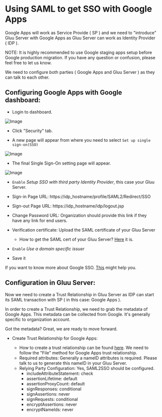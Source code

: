 # Using SAML to get SSO with Google Apps


Google Apps will work as Service Provide ( SP ) and we need to "introduce" Gluu Server with Google Apps as Gluu Server can work as Identity Provider ( IDP ).

NOTE: It is highly recommended to use Google staging apps setup before Google
production migration. If you have any question or confusion, please feel free to
let us know.

We need to configure both parties ( Google Apps and Gluu Server ) as they can talk to each other.

## Configuring Google Apps with Google dashboard:

* Login to dashboard.

![Image](https://raw.githubusercontent.com/GluuFederation/docs/master/sources/img/SAMLTrustRelationships/GoogleAppSSO/admin_console.png)

* Click "Security" tab.

* A new page will appear from where you need to select `Set up single sign-on(SSO)`

![Image](https://raw.githubusercontent.com/GluuFederation/docs/master/sources/img/SAMLTrustRelationships/GoogleAppSSO/security_setting.png)

* The final Single Sign-On setting page will appear. 

![Image](https://raw.githubusercontent.com/GluuFederation/docs/master/sources/img/SAMLTrustRelationships/GoogleAppSSO/final_setup.png)

   * `Enable` _Setup SSO with third party Identity Provider_, this case your Gluu Server. 

   * Sign-in Page URL: https://idp_hostname/profile/SAML2/Redirect/SSO

   * Sign-out Page URL: https://idp_hostname/idp/logout.jsp

   * Change Password URL: Organization should provide this link if they have any link for end users.

   * Verification certificate: Upload the  SAML certificate of your Gluu Server

       * How to get the SAML cert of your Gluu Server? [Here](https://support.gluu.org/view/installation/certificates-in-idp/275) it is. 

   * `Enable` _Use a domain specific issuer_
    
   * Save it



If you want to know more about Google SSO. [This](https://support.google.com/a/answer/60224?hl=en) might help you. 

## Configuration in Gluu Server:

Now we need to create a Trust Relationship in Gluu Server as IDP can start its
SAML transaction with SP ( in this case: Google Apps ). 

In order to create a Trust Relationship, we need to grab the metadata of Google
Apps. This metadata can be collected from Google. It's generally specific to
organization account. 

Got the metadata? Great, we are ready to move forward. 

* Create Trust Relationship for Google Apps: 

   * How to create a trust relationship can be found [here](../admin-guide/saml/outbound-saml.md#how-to-create-trust-relationship). We need to follow the "File" method for Google Apps trust relationship.
    * Required attributes: Generally a nameID attributes is required. Please talk to us to generate this nameID in your Gluu Server. 
    * Relying Party Configuration: Yes, SAML2SSO should be configured. 
        * includeAttributeStatement: check
        * assertionLifetime: default 
        * assertionProxyCount: default
        * signResponses: conditional
        * signAssertions: never
        * signRequests: conditional
        * encryptAssertions: never
        * encryptNameIds: never 




